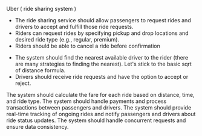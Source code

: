 Uber ( ride sharing system )

<!-- Ride booking -->

- The ride sharing service should allow passengers to request rides and drivers to accept and fulfill those ride requests.
- Riders can request rides by specifying pickup and drop locations and desired ride type (e.g., regular, premium).
- Riders should be able to cancel a ride before confirmation 

<!-- Driver matching -->
- The system should find the nearest available driver to the rider (there are many strategies to finding the nearest). Let's stick to the basic sqrt of distance formula. 
- Drivers should receive ride requests and have the option to accept or reject. 

The system should calculate the fare for each ride based on distance, time, and ride type.
The system should handle payments and process transactions between passengers and drivers.
The system should provide real-time tracking of ongoing rides and notify passengers and drivers about ride status updates.
The system should handle concurrent requests and ensure data consistency.